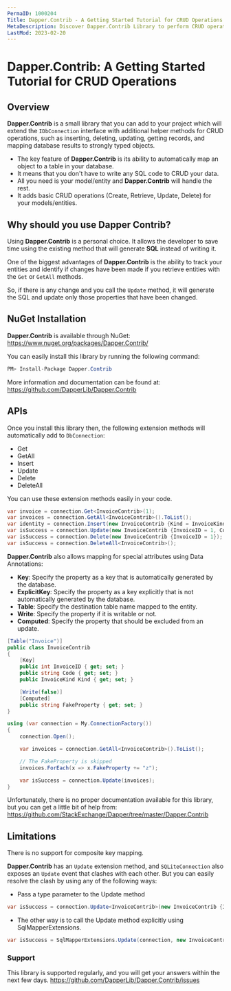 ```yaml
---
PermaID: 1000204
Title: Dapper.Contrib - A Getting Started Tutorial for CRUD Operations
MetaDescription: Discover Dapper.Contrib Library to perform CRUD operations such as Get, GetAll, Insert, Update, Delete, DeleteAll. Learn about Dapper.Contrib limitations and how to install it with NuGet.
LastMod: 2023-02-20
---
```


# Dapper.Contrib: A Getting Started Tutorial for CRUD Operations

## Overview

**Dapper.Contrib** is a small library that you can add to your project which will extend the `IDbConnection` interface with additional helper methods for CRUD operations, such as inserting, deleting, updating, getting records, and mapping database results to strongly typed objects.

 - The key feature of **Dapper.Contrib** is its ability to automatically map an object to a table in your database. 
 - It means that you don't have to write any SQL code to CRUD your data. 
 - All you need is your model/entity and **Dapper.Contrib** will handle the rest.
 - It adds basic CRUD operations (Create, Retrieve, Update, Delete) for your models/entities.

## Why should you use Dapper Contrib?

Using **Dapper.Contrib** is a personal choice. It allows the developer to save time using the existing method that will generate **SQL** instead of writing it.

One of the biggest advantages of **Dapper.Contrib** is the ability to track your entities and identify if changes have been made if you retrieve entities with the `Get` or `GetAll` methods.

So, if there is any change and you call the `Update` method, it will generate the SQL and update only those properties that have been changed.

## NuGet Installation

**Dapper.Contrib** is available through NuGet: <a href="https://www.nuget.org/packages/Dapper.Contrib/" target="_blank">https://www.nuget.org/packages/Dapper.Contrib/</a>

You can easily install this library by running the following command:

```csharp
PM> Install-Package Dapper.Contrib
```

More information and documentation can be found at: <a href="https://github.com/DapperLib/Dapper.Contrib">https://github.com/DapperLib/Dapper.Contrib</a>

## APIs

Once you install this library then, the following extension methods will automatically add to `DbConnection`:

- Get
- GetAll
- Insert
- Update
- Delete
- DeleteAll

You can use these extension methods easily in your code.

```csharp
var invoice = connection.Get<InvoiceContrib>(1);
var invoices = connection.GetAll<InvoiceContrib>().ToList();
var identity = connection.Insert(new InvoiceContrib {Kind = InvoiceKind.WebInvoice, Code = "Insert_Single_1"});
var isSuccess = connection.Update(new InvoiceContrib {InvoiceID = 1, Code = "Update_Single_1"});
var isSuccess = connection.Delete(new InvoiceContrib {InvoiceID = 1});
var isSuccess = connection.DeleteAll<InvoiceContrib>();
```

**Dapper.Contrib** also allows mapping for special attributes using Data Annotations:

- **Key**: Specify the property as a key that is automatically generated by the database.
- **ExplicitKey**: Specify the property as a key explicitly that is not automatically generated by the database.
- **Table**: Specify the destination table name mapped to the entity.
- **Write**: Specify the property if it is writable or not.
- **Computed**: Specify the property that should be excluded from an update.

```csharp
[Table("Invoice")]
public class InvoiceContrib
{
	[Key]
	public int InvoiceID { get; set; }
	public string Code { get; set; }
	public InvoiceKind Kind { get; set; }

	[Write(false)]
	[Computed]
	public string FakeProperty { get; set; }
}

using (var connection = My.ConnectionFactory())
{
	connection.Open();

	var invoices = connection.GetAll<InvoiceContrib>().ToList();

	// The FakeProperty is skipped
	invoices.ForEach(x => x.FakeProperty += "z");

	var isSuccess = connection.Update(invoices);
}
```

Unfortunately, there is no proper documentation available for this library, but you can get a little bit of help from: <a href="https://github.com/StackExchange/Dapper/tree/master/Dapper.Contrib" target="_blank">https://github.com/StackExchange/Dapper/tree/master/Dapper.Contrib</a>

## Limitations

There is no support for composite key mapping.

**Dapper.Contrib** has an `Update` extension method, and `SQLiteConnection` also exposes an `Update` event that clashes with each other. But you can easily resolve the clash by using any of the following ways:

- Pass a type parameter to the Update method

```csharp
var isSuccess = connection.Update<InvoiceContrib>(new InvoiceContrib {InvoiceID = 1, Code = "Update_Single_1"});
```

- The other way is to call the Update method explicitly using SqlMapperExtensions.

```csharp
var isSuccess = SqlMapperExtensions.Update(connection, new InvoiceContrib {InvoiceID = 1, Code = "Update_Single_2"});
```

### Support

This library is supported regularly, and you will get your answers within the next few days. <a href="https://github.com/DapperLib/Dapper.Contrib/issues">https://github.com/DapperLib/Dapper.Contrib/issues</a>